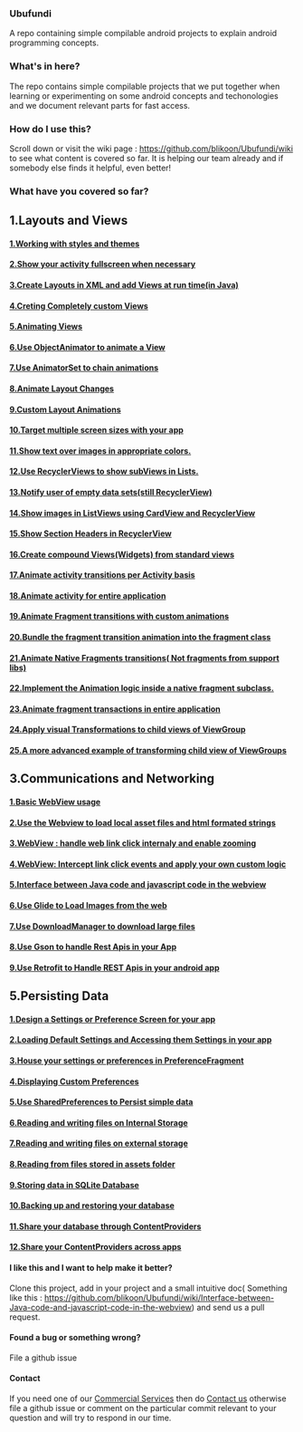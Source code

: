 ### Ubufundi
A repo containing simple compilable android projects to explain android programming concepts.

### What's in here?
The repo contains simple compilable projects that we put together when learning or experimenting on some android concepts and techonologies and we document relevant parts for fast access.

### How do I use this?
Scroll down or visit the wiki page : https://github.com/blikoon/Ubufundi/wiki to see what content is covered so far. It is helping our team already and if somebody else finds it helpful, even better!

### What have you covered so far?

## 1.Layouts and Views

#### [1.Working with styles and themes](https://github.com/blikoon/Ubufundi/wiki/Working-with-styles-and-themes)

#### [2.Show your activity fullscreen when necessary](https://github.com/blikoon/Ubufundi/wiki/Show-your-activity-fullscreen-when-necessary)

#### [3.Create Layouts in XML and add Views at run time(in Java)](https://github.com/blikoon/Ubufundi/wiki/Create-Layouts-in-XML-and-add-Views-at-run-time(in-Java))

#### [4.Creting Completely custom Views](https://github.com/blikoon/Ubufundi/wiki/Creting-Completely-custom-Views)

#### [5.Animating Views](https://github.com/blikoon/Ubufundi/wiki/Animating-Views)

#### [6.Use ObjectAnimator to animate a View](https://github.com/blikoon/Ubufundi/wiki/Use-ObjectAnimator-to-animate-a-View)

#### [7.Use AnimatorSet to chain animations](https://github.com/blikoon/Ubufundi/wiki/Use-AnimatorSet-to-chain-animations)

#### [8.Animate Layout Changes](https://github.com/blikoon/Ubufundi/wiki/Animate-Layout-Changes)

#### [9.Custom Layout Animations](https://github.com/blikoon/Ubufundi/wiki/Custom-Layout-Animations)

#### [10.Target multiple screen sizes with your app](https://github.com/blikoon/Ubufundi/wiki/Target-multiple-screen-sizes-with-your-app)

#### [11.Show text over images in appropriate colors.](https://github.com/blikoon/Ubufundi/wiki/Show-text-over-images-in-appropriate-colors.)

#### [12.Use RecyclerViews to show subViews in Lists.](https://github.com/blikoon/Ubufundi/wiki/Use-RecyclerViews-to-show-subViews-in-Lists.)

#### [13.Notify user of empty data sets(still RecyclerView)](https://github.com/blikoon/Ubufundi/wiki/Notify-user-of-empty-data-sets(still-RecyclerView))

#### [14.Show images in ListViews using CardView and RecyclerView](https://github.com/blikoon/Ubufundi/wiki/Show-images-in-ListViews-using-CardView-and-RecyclerView)

#### [15.Show Section Headers in RecyclerView](https://github.com/blikoon/Ubufundi/wiki/Show-Section-Headers-in-RecyclerView)

#### [16.Create compound Views(Widgets) from standard views](https://github.com/blikoon/Ubufundi/wiki/Create-compound-Views(Widgets)-from-standard-views)

#### [17.Animate activity transitions per Activity basis](https://github.com/blikoon/Ubufundi/wiki/Animate-activity-transitions-per-Activity-basis)

#### [18.Animate activity for entire application](https://github.com/blikoon/Ubufundi/wiki/Animate-activity-for-entire-application)

#### [19.Animate Fragment transitions with custom animations](https://github.com/blikoon/Ubufundi/wiki/Animate-Fragment-transitions-with-custom-animations)

#### [20.Bundle the fragment transition animation into the fragment class](https://github.com/blikoon/Ubufundi/wiki/Bundle-the-fragment-transition-animation-into-the-fragment-class)

#### [21.Animate Native Fragments transitions( Not fragments from support libs)](https://github.com/blikoon/Ubufundi/wiki/Animate-Native-Fragments-transitions(-Not-fragments-from-support-libs))

#### [22.Implement the Animation logic inside a native fragment subclass.](https://github.com/blikoon/Ubufundi/wiki/Implement-the-Animation-logic-inside-a-native-fragment-subclass.)

#### [23.Animate fragment transactions in entire application](https://github.com/blikoon/Ubufundi/wiki/Animate-fragment-transactions-in-entire-application)

#### [24.Apply visual Transformations to child views of ViewGroup](https://github.com/blikoon/Ubufundi/wiki/Apply-visual-Transformations-to-child-views-of-ViewGroup)

#### [25.A more advanced example of transforming child view of ViewGroups](https://github.com/blikoon/Ubufundi/wiki/A-more-advanced-example-of-transforming-child-view-of-ViewGroups)


## 3.Communications and Networking

#### [1.Basic WebView usage](https://github.com/blikoon/Ubufundi/wiki/Basic-WebView-usage)

#### [2.Use the Webview to load local asset files and html formated strings](https://github.com/blikoon/Ubufundi/wiki/Use-the-Webview-to-load-local-asset-files-and-html-formated-strings)

#### [3.WebView : handle web link click internaly and enable zooming](https://github.com/blikoon/Ubufundi/wiki/WebView-:-Handle-web-link-click-internaly-and-enable-zooming)

#### [4.WebView: Intercept link click events and apply your own custom logic](https://github.com/blikoon/Ubufundi/wiki/WebView:-Intercept-link-click-events-and-apply-your-own-custom-logic)

#### [5.Interface between Java code and javascript code in the webview](https://github.com/blikoon/Ubufundi/wiki/Interface-between-Java-code-and-javascript-code-in-the-webview)

#### [6.Use Glide to Load Images from the web](https://github.com/blikoon/Ubufundi/wiki/Use-Glide-to-Load-Images-from-the-web)

#### [7.Use DownloadManager to download large files](https://github.com/blikoon/Ubufundi/wiki/Use-DownloadManager-to-download-large-files)

#### [8.Use Gson to handle Rest Apis in your App](https://github.com/blikoon/Ubufundi/wiki/Use-Gson-to-handle-Rest-Apis-in-your-App)

#### [9.Use Retrofit to Handle REST Apis in your android app](https://github.com/blikoon/Ubufundi/wiki/Use-Retrofit-to-Handle-REST-Apis-in-your-android-app)


## 5.Persisting Data

#### [1.Design a Settings or Preference Screen for your app](https://github.com/blikoon/Ubufundi/wiki/Design-a-Settings-or-Preference-Screen-for-your-app)

#### [2.Loading Default Settings and Accessing them Settings in your app](https://github.com/blikoon/Ubufundi/wiki/Loading-Default-Settings-and-accessing-them-Settings-in-your-app)

#### [3.House your settings or preferences in PreferenceFragment](https://github.com/blikoon/Ubufundi/wiki/House-your-settings-or-preferences-in-PreferenceFragment)

#### [4.Displaying Custom Preferences](https://github.com/blikoon/Ubufundi/wiki/Displaying-Custom-Preferences)

#### [5.Use SharedPreferences to Persist simple data](https://github.com/blikoon/Ubufundi/wiki/Use-SharedPreferences-to-Persist-simple-data)

#### [6.Reading and writing files on Internal Storage](https://github.com/blikoon/Ubufundi/wiki/Reading-and-writing-files-on-Internal-storage)

#### [7.Reading and writing files on external storage](https://github.com/blikoon/Ubufundi/wiki/Reading-and-writing-files-on-external-storage)

#### [8.Reading  from  files stored in assets folder](https://github.com/blikoon/Ubufundi/wiki/Reading-and-writing-from-files-stored-in-assets-folder)

#### [9.Storing data in SQLite Database](https://github.com/blikoon/Ubufundi/wiki/Storing-data-in-SQLite-Database)

#### [10.Backing up and restoring your database](https://github.com/blikoon/Ubufundi/wiki/Backing-up-and-restoring-your-database)

#### [11.Share your database through ContentProviders](https://github.com/blikoon/Ubufundi/wiki/Share-your-database-through-ContentProviders)

#### [12.Share your ContentProviders across apps](https://github.com/blikoon/Ubufundi/wiki/Share-your-ContentProviders-across-apps)



#### I like this and I want to help make it better?
Clone this project, add in your project and a small intuitive doc( Something like this : https://github.com/blikoon/Ubufundi/wiki/Interface-between-Java-code-and-javascript-code-in-the-webview) and send us a pull request.

#### Found a bug or something wrong?
File a github issue

#### Contact
If you need one of our [Commercial Services](http://www.blikoon.com/services) then do [Contact us](http://www.blikoon.com/contact) otherwise file a github issue or comment on the particular commit relevant to your question and will try to respond in our time.

